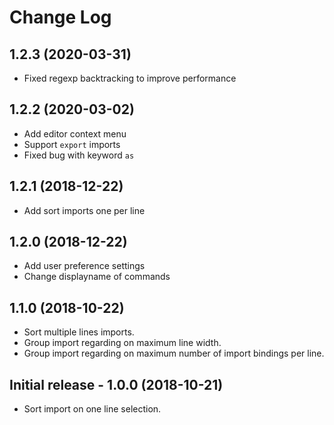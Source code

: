 # Change Log

## 1.2.3 (2020-03-31)

- Fixed regexp backtracking to improve performance

## 1.2.2 (2020-03-02)

- Add editor context menu
- Support `export` imports
- Fixed bug with keyword `as`

## 1.2.1 (2018-12-22)

- Add sort imports one per line

## 1.2.0 (2018-12-22)

- Add user preference settings
- Change displayname of commands

## 1.1.0 (2018-10-22)

- Sort multiple lines imports.
- Group import regarding on maximum line width.
- Group import regarding on maximum number of import bindings per line.

## Initial release - 1.0.0 (2018-10-21)

- Sort import on one line selection.
